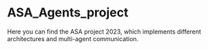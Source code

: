 # ASA_Agents_project
Here you can find the ASA project 2023, which implements different architectures and multi-agent communication.
